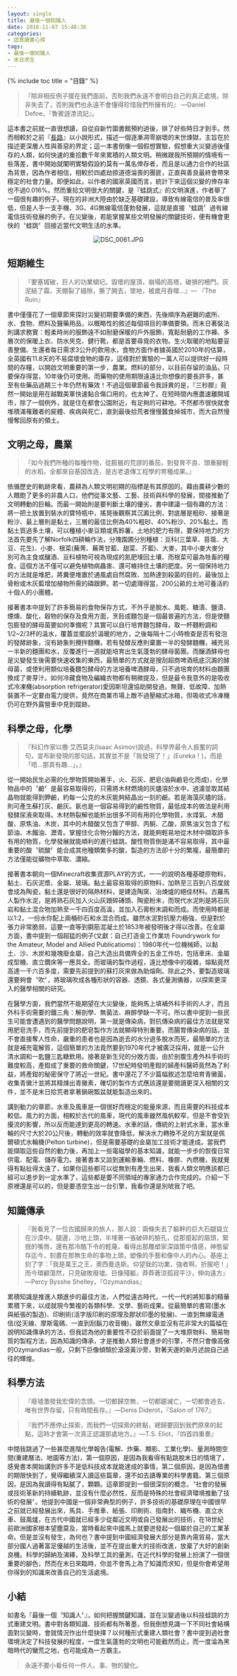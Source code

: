 ```yaml
---
layout: single
title: 最後一個知識人
date: 2016-11-07 15:48:36
categories:
- 認真讀書心得
tags:
- 最後一個知識人
- 末日求生
---
```

{% include toc title = "目錄" %}

>『除非相反例子擺在我們面前，否則我們永遠不會明白自己的真正處境，除非失去了，否則我們也永遠不會懂得珍惜我們所擁有的』
—Daniel Defoe，『魯賓遜漂流記』。

這本書之前就一直很想讀，自從自新竹圖書館預約過後，排了好些時日才到手。然而相較於之前『<a href="http://kwbuster.pixnet.net/blog/post/234286777-%E9%95%B7%E8%B7%AF(The%20Road)">長路</a>』以小說形式，描述一個逐漸凋零崩壞的末世煉獄，主旨在於描述更深層人性與善惡的界定；這一本書倒像一個假想實驗，假想重大災變過後僅存的人類，如何快速的重拾數千年來累積的人類文明。稍微跟我所預期的情境有一些落差，書中開始就闡明實驗假設約莫有一萬名倖存者，而且是以通力合作的社區為背景，因為作者相信，相較於四處劫掠道德淪喪的團匪，正直與善良最終會帶來穩定的社會力量。即便如此，以作者的國家英國而言，統計下來這個災變的倖存率也不過0.016%。然而重拾文明很大的關鍵，是『蛙跳式』的文明演進，作者舉了一個很有趣的例子。現在的非洲大陸由於缺乏基礎建設，導致有線電信的普及率很低，但是人手一支手機、3G、4G無線電信蓬勃發展，這就是直接〝蛙跳〞過有線電信技術發展的例子。在災變後，若能掌握某些文明發展的關鍵技術，便有機會更快的〝蛙跳〞回接近當代文明生活的水準。

<p style="text-align:center"><img alt="DSC_0061.JPG" src="https://pic.pimg.tw/kwbuster/1478439618-1785847004_n.jpg?v=1478439622" title="DSC_0061.JPG"></p>

## 短期維生
>『要塞城破，巨人的功業傾圮。毀壞的屋頂，崩塌的高塔，破損的柵門。灰泥結了霜，天棚裂了縫隙，撕了開去，墜地，被歲月吞噬…』— 『The Ruin』

書中僅僅花了一個章節來探討災變初期要準備的東西，先後順序為避難的處所、水、食物、燃料及醫藥用品，以概略性的敘述每個項目的準備要領。而末日著裝法則講求務實：輕柔時尚的服飾遠不如耐磨保暖的戶外服飾，寬鬆耐磨的工作褲、多層次的保暖上衣、防水夾克、健行靴，都是首要尋覓的衣物。生火取暖的地點要妥善整備、生還者每日需求3公升的飲用水，食物方面作者據英國於2010年的估算，全英國有11.8天的不易腐壞食物的庫存，這樣對於實驗的一萬人可以提供好一段時間的存糧，以開啟文明重要的第一步，農業。燃料的部分，以目前存留的油品，只要保存得當，10年後仍可使用。而藥物的使用期限遠遠比你想像的要長許多，甚至有些藥品過期三十年仍然有藥效！不過這個章節最令我訝異的是，『三秒膠』竟然一開始是用在越戰美軍快速黏合傷口用的，也太神了。在短時間內應盡速離開城市，除了一個例外，就是住在都會公園附近，有足夠的可耕地。不然都市很快就會堆積滿罹難者的屍體、疾病與死亡，直到最後拾荒者慢慢蠶食掉城市，而大自然慢慢奪回原有的領土。

## 文明之母，農業
>『如今我們所種的每種作物，從膨脹的荒謬的番茄，到發育不良、頭重腳輕的水稻，全都來自基因改造，是古老遺傳工程學的育種成果。』

依循歷史的軌跡來看，農耕為人類文明初期的指標是有其原因的。藉由農耕少數的人餵飽了更多的非農人口，他們從事文藝、工藝、技術與科學的發展，間接推動了文明轉動的巨輪。而最一開始則是要判斷土壤的優劣，書中建議一個有趣的方法：將一把土放置到裝水的寶特瓶中，搖晃後觀察其沉澱比例，對底層是粗砂、接著是粉沙、最上層則是黏土，三層的最佳比例為40%粗砂、40%粉沙、20%黏土。而黏土質過多土壤，可以種植小麥豆類或馬鈴薯。土地的肥力有限，要保持地力的方法首先要先了解Norfolk四耕輪作法，分塊園圃分別種植：豆科(三葉草、苜蓿、大豆、花生)、小麥、根菜(蕪菁、蕪菁甘藍、甜菜、芥藍)、大麥，其中小麥大麥分別可為主食或釀酒、豆科植物可視為現成的氮肥埋回土壤、而根菜可最為牲畜的糧食。這個方法不僅可以避免植物病蟲害、還可維持住土壤的肥度。另一個保持地力的方法就是堆肥，將糞便堆置於通風處自然腐敗、加熱達到殺菌的目的，最後加上骨粉或木灰藍增加植物所需的磷跟鉀。若一切處理得當，200公畝的土地可養活約十個人的小團體。

接著書本中提到了許多簡易的食物保存方式，不外乎是脫水、風乾、糖漬、鹽漬、煙燻、酸化，穀物的保存及食用方面，烹飪成麵包是一個最普遍的方法，但是使麵包膨發的酵母菌要如何準備呢？其實可以自行培育麵包酵母，取一杯麵粉調和1/2~2/3杯的溫水，覆蓋並擺設於溫暖的地方，之後每隔十二小時檢查是否有發泡的發酵跡象，沒有跡象則攪拌麵糰，若有發酵反應則棄置一半的發酵麵糰，補充另一半新的麵團和水，反覆進行一週就能培育出生氣蓬勃的酵母菌團。而釀酒酵母也是災變發生後需要快速收集的東西，最簡單的方式就是搜刮超商啤酒瓶底沉澱的酵母菌，或使利用類似培養麵包酵母的方法培養啤酒酵母，只不過培育的材料由麵團換成了麥芽汁。如何冷藏食物及編織衣物都有稍微提及，但是最令我意外的是吸收式冷凍機(absorption refrigerator)愛因斯坦還協助開發過，無聲、低故障、加熱裝置不一定要由電力提供，竟然在商業市場上敵不過壓縮式冰箱，但吸收式冷凍機仍可在野外露營車中見到蹤跡。

## 科學之母，化學
>『科幻作家以撒‧艾西莫夫(Isaac Asimov)說過，科學界最令人振奮的詞句，宣布新發現的那句話，其實並不是「我發現了！」(Eureka！)，而是「唔…那真有趣…」。』

從一開始民生必需的化學物質開始著手，火、石灰、肥皂(油與鹼皂化而成)，化學物品中的〝鹼〞是最容易取得的，只需將木材燃燒的灰燼溶於水中，過濾並取其結晶物就能得到鉀鹼，約每一公克的木灰能夠結晶出一刻的鹼。若是海藻灰燼的話，則可產生蘇打灰、鹼灰。氨也是一個容易得到的鹼性物質，最低成本的做法是利用發酵尿液來取得。木材熱裂解也能析出很多不同有用的化學物質，水煤氣、木醋酸、原焦油、木炭，其中的木醋酸又包含了甲醇、丙酮、乙酸，原焦油又包含了松節油、木餾油、瀝青。掌握住化合物分餾的方法，就能夠輕易地從木材中擷取許多有用的物質，化學發展就能順利的進行蛙跳。酸性物質倒是滿不容易取得，其中最重要的酸〝硫酸〞能合成其他種類繁多的酸，製造的方法卻十分的繁複，最簡單的方法僅能從礦物中萃取、濃縮。

接著書本朝向一個Minecraft收集資源PLAY的方式，一一的說明各種基礎原物料，黏土、石灰泥漿、金屬、玻璃。黏土最容易取得的原物料，加熱至三百到八百度就會成為陶瓷，黏土還是很好的隔熱材料，是建造陶窯、冶煉爐的絕佳材料。古羅馬人製作水泥，是將熟石灰加入火山灰跟碎磚頭、陶瓷粉末，而現代水泥則是將石灰岩和黏土混合物加熱至一千四百度高溫，並加入石膏粉末調和而成。而使用時都是以1:2，一份水你配上兩桶砂石和水混合而成。雖然水泥對抗壓力極強，但是對於張力非常脆弱，這要一直等到鋼筋混凝土於1853年被發明後才得以改善。在金屬方面，書中提到一個超猛的例子(文獻：自己打造金工作業坊 Foundrywork for the Amateur, Model and Allied Publicatioms)：1980年代一位機械師，以黏土、沙、木炭和幾塊廢金屬，自己大造出具備齊全的五金工作坊，包括車床、金屬成型機、直立鑽床等一應具全。而玻璃的製作過程，遠比想像中的複雜，熔點竟然高達一千六百多度，需要先前提到的蘇打灰來做為助熔劑。除此之外，要製造玻璃還要夠會〝吹〞，將玻璃吹成各種形狀的容器、透鏡、各式量測儀器，以探索更深入的醫學相關的研究。

在醫學方面，我們當然不能期望在大災變後，能夠馬上填補外科手術的人才，而且外科手術需要的鐵三角：解剖學、無菌法、麻醉學缺一不可。所以書中提到一些民生可能會遭遇到的醫學問題說明，第一就是傳染病，對抗傳染病的最佳方法就是常用肥皂洗手，而先前提到的肥皂製作方法就顯得特別重要。而腸胃傳染病的話，並不會直接奪人性命，嚴重的患者也是因為逝去的水分過多脫水而死，最簡單的方法就是補充電解質，這個簡單的方法竟然要到1970年代才被廣泛採用，就是一公升清水調和一匙鹽三匙糖飲用。接著是新生兒的分娩方面，由於剖腹生產外科手術的難度較高，產鉗成了重要的救命關鍵，17世紀時發明產鉗的婦產科醫師竟然為了利益，將產鉗的秘密保守了將近一世紀。書中還花了不少篇幅敘述怎麼培育青黴菌，收集青黴汁並將其精煉出青黴素，確切的製作方式應該還是要閱讀更深入相關的文件，並不是末日拾荒者拿著鍋碗瓢盆就能製造出來的。

講到動力的章節，水車及風車是一個很好而穩定的能量來源，而且需要的科技成本較低。風力的方面，相較於古代的風車，現代的風車雖然風帆較窄，但是不會受到擾流的影響，所以反而能達到更高的轉速。水車的話，傳統的上射式水車，當水車輪的尺寸大於20公尺後，轉動的效率就會降低，解決水力轉換不足的方案就是佩爾頓式水輪機(Pelton turbine)，但是需要基礎的金屬加工技術才能達成。當我們能擷取這些自然的動力後，再加上一些電磁學的基本知識，就能一步步的恢復日常供電、配電、儲存電力。接著書本又談到運輸車輛、燃料、橡膠、內燃機，我就覺得有點扯得太遠了，如果你這些都可以從無到有產生出來，我看人類文明應該都已經可以進步到一定水準了，這些都是要不同領域的專家通力合作完成的。介紹一下原裡還是可以的，但是要憑空生出一台引擎，我看你還是別唬我了吧。

## 知識傳承
>『我看見了一位古國歸來的旅人，那人說：兩條失去了軀幹的巨大石腿聳立在沙漠中。腿邊，沙地上頭，半埋著一張破碎的臉孔，從那蹙起的眉頭，緊抿的嘴唇，還有那冷酷下令的輕蔑，看得出那雕塑家深諳箇中情感，神態留存迄今，刻畫在那無生命的事物上頭，塑像的手藝和像中人的內心。基座上刻了字：「我是萬王之王，奧西曼迭斯。仰望我的功業，強者啊，折服吧！」而今環顧蕩然，只見破敗廢墟。巨像殘軀，莽莽蒼涼孤寂平沙，伸向遠方』—Percy Bysshe Shelley，『Ozymandias』

累積知識是推進人類進步的最佳方法，人們從遠古時代，一代一代的將知事的精華累積下來，以成就現今繁複的各類科學、文學、藝術成果。從最簡單的書寫(墨水與紙張的製造)、印刷術(活字版印刷的原理及膠狀印墨的發展)、一直到無線電通信(從天線、摩斯電碼、一直到刮鬍刀收音機)，雖然文章並沒有花非常大的篇幅在說明知識傳承的方法，但我認為他的重要性不亞於前面提了一大堆原物料、簡易物質的製程方法，因為知識的傳承，才是推動人類社會進步的引擎，不然只會像高傲的Ozymandias一般，只剩下巨像傾頹於滾滾黃沙旁，對著天邊的新月述說自己過往的輝煌。

## 科學方法
>『廢墟激發我宏偉的念頭。一切都歸空無，一切都趨滅亡，一切都會過去，唯有世界存留，只有時間長存。』—Denis Diderot，『Salon of 1767』

>『我們不應停止探索，而我們一切探索的終點，總歸要回到我們原來的起點，這時才會第一次真正認識那處地方。』—T.S. Eliot，『四首四重奏』

中間我跳過了一些甚麼進階化學報告(電解、炸藥、顯影、工業化學)、量測時間空間(重建曆法、地圖等方法)，第一個原因，是因為我看得有點跳脫末日的情境了，感覺書本開始講到許多不是低科技成本就能達成的事情，第二個原因，是因為借書的期限快到了，覺得繼續深入讀這些篇章，還不如去讀專業的科學書籍。第三個原因，是因為我讀得有點膩了，顆顆。這章節提到一個很深刻的概念，〝社會的發展或技術革新的持續軌跡，並沒有什麼必然性，反而是特殊的社會經濟環境推動了技術的發展〞。他提到中國是一個非常典型的例子，許多技術的基礎原理在中國很早之前就已經發展出來，馬具、手推車、紙張、印刷術、指南針、織布機、直立水車、鼓風爐，在古代中國就已經多少從鄰近文明或自己發展出的技術，在18世紀前歐洲國家根本望塵莫及，當時看起來中國馬上就要迸發起一個屬於自己的工業革命。但是並沒有發生，為何也？書中提到中國經濟發展大部分是靠內需貿易，當大部分國人過著富足優越的生活後，並不在提出重大的技術改進，放棄了大好的創新良機。科學的歸納及演繹，及科學工具的量測，在近代科學的發展上扮演了一個很重要的腳色，然而在末日來臨時，你並不會馬上為了知識而求知，但是你會希望用你得到的知識來改善自己的生活處境。

## 小結
如書名『最後一個〝知識人〞』，如何把握關鍵知識，並在災變過後以科技蛙跳的方式重建文明。書中對各類知識、技術都有所著墨，但我倒想見識一下不同社會結構面對災變時，會就情況作出什麼抉擇？以何種形式重建人類社會？書中提到過社會環境決定了科技發展的程度，一度生氣蓬勃的文明也可能截然而止，而一度淪為黑暗時代的蠻荒之地，也可能成為一方霸主。

>永遠不要小看任何一件人、事、物的變化。
